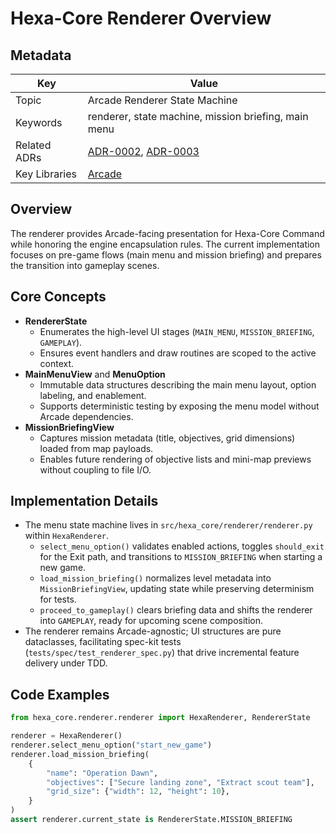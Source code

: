 # Hexa-Core Renderer Overview

## Metadata

| Key | Value |
| --- | --- |
| Topic | Arcade Renderer State Machine |
| Keywords | renderer, state machine, mission briefing, main menu |
| Related ADRs | [ADR-0002](./decisions/0002-implement-ecs-pattern.md), [ADR-0003](./decisions/0003-implement-event-bus.md) |
| Key Libraries | [Arcade](https://api.arcade.academy/en/latest/) |

## Overview

The renderer provides Arcade-facing presentation for Hexa-Core Command while honoring the engine encapsulation rules. The current implementation focuses on pre-game flows (main menu and mission briefing) and prepares the transition into gameplay scenes.

## Core Concepts

- **RendererState**
  - Enumerates the high-level UI stages (`MAIN_MENU`, `MISSION_BRIEFING`, `GAMEPLAY`).
  - Ensures event handlers and draw routines are scoped to the active context.
- **MainMenuView** and **MenuOption**
  - Immutable data structures describing the main menu layout, option labeling, and enablement.
  - Supports deterministic testing by exposing the menu model without Arcade dependencies.
- **MissionBriefingView**
  - Captures mission metadata (title, objectives, grid dimensions) loaded from map payloads.
  - Enables future rendering of objective lists and mini-map previews without coupling to file I/O.

## Implementation Details

- The menu state machine lives in `src/hexa_core/renderer/renderer.py` within `HexaRenderer`.
  - `select_menu_option()` validates enabled actions, toggles `should_exit` for the Exit path, and transitions to `MISSION_BRIEFING` when starting a new game.
  - `load_mission_briefing()` normalizes level metadata into `MissionBriefingView`, updating state while preserving determinism for tests.
  - `proceed_to_gameplay()` clears briefing data and shifts the renderer into `GAMEPLAY`, ready for upcoming scene composition.
- The renderer remains Arcade-agnostic; UI structures are pure dataclasses, facilitating spec-kit tests (`tests/spec/test_renderer_spec.py`) that drive incremental feature delivery under TDD.

## Code Examples

```python
from hexa_core.renderer.renderer import HexaRenderer, RendererState

renderer = HexaRenderer()
renderer.select_menu_option("start_new_game")
renderer.load_mission_briefing(
    {
        "name": "Operation Dawn",
        "objectives": ["Secure landing zone", "Extract scout team"],
        "grid_size": {"width": 12, "height": 10},
    }
)
assert renderer.current_state is RendererState.MISSION_BRIEFING
```
